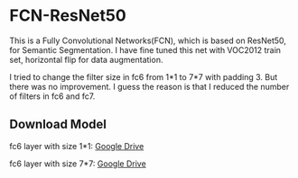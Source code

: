 # FCN-ResNet50
This is a Fully Convolutional Networks(FCN), which is based on ResNet50, for Semantic Segmentation. I have fine tuned this net with VOC2012 train set, horizontal flip for data augmentation.

I tried to change the filter size in fc6 from 1\*1 to 7\*7 with padding 3. But there was no improvement.
I guess the reason is that I reduced the number of filters in fc6 and fc7.

## Download Model

fc6 layer with size 1\*1: [Google Drive](https://drive.google.com/open?id=0BwOAQMGvXhp2UWZVY0w4OE52SlU)

fc6 layer with size 7\*7: [Google Drive](https://drive.google.com/open?id=0BwOAQMGvXhp2TV9XYnBneEdnZms)
